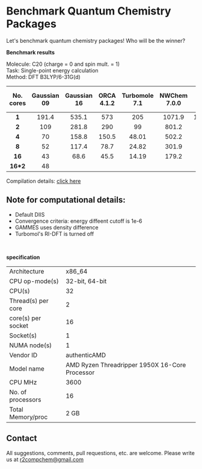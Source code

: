 # Benchmark Quantum Chemistry Packages
Let's benchmark quantum chemistry packages! Who will be the winner?

**Benchmark results**

Molecule: C20 (charge = 0 and spin mult. = 1)<br>
Task: Single-point energy calculation <br>
Method: DFT B3LYP/6-31G(d)

|  **No. cores** | **Gaussian 09** | **Gaussian 16** | **ORCA 4.1.2** | **Turbomole 7.1** | **NWChem 7.0.0** | **Q-Chem 5.0** | **GAMESS-US 2020R1** | **PySCF** | **Psi4 1.3.2** | **Firefly 8.2.0** | **Dalton 2018** |
| :---: | :---: | :---: | :---: | :---: | :---: | :---: | :---: | :---: | :---: | :---: | :---: |
|  **1** | 191.4 | 535.1 | 573 | 205 | 1071.9 | 195.56 | 766.2 |  | 389.2 | 1031.8 | 1502 |
|  **2** | 109 | 281.8 | 290 | 99 | 801.2 | 87.86 | 389.1 | 889.2796617 | 200.2 | 531.2 | 6215 |
|  **4** | 70 | 158.8 | 150.5 | 48.01 | 502.2 | 45.33 | 202 | 451.7560856 | 105.2 | 271.8 | 2142 |
|  **8** | 52 | 117.4 | 78.7 | 24.82 | 301.9 | 24.55 | 130.1 | 251.1743373 | 57.5 | 140.5 | 940 |
|  **16** | 43 | 68.6 | 45.5 | 14.19 | 179.2 | 16.65 | 90.1 | 135.4870663 | 36.6 | 79.3 | 456 |
|  **16*2** | 48 |  |  |  |  |  |  | 171.6033206 | 37.9 |  |  |

Compilation details: [click here](./compile/README.md)

## Note for computational details:
- Default DIIS
- Convergence criteria: energy diffeent cutoff is 1e-6
- GAMMES uses density difference
- Turbomol's RI-DFT is turned off

<br>

**specification**


|   |   |
| --- | --- |
|  Architecture | x86_64 |
|  CPU op-mode(s) | 32-bit, 64-bit |
|  CPU(s) | 32 |
|  Thread(s) per core | 2 |
|  core(s) per socket | 16 |
|  Socket(s) | 1 |
|  NUMA node(s) | 1 |
|  Vendor ID | authenticAMD |
|  Model name | AMD Ryzen Threadripper 1950X 16-Core Processor |
|  CPU MHz | 3600 |
|  No. of processors | 16 |
|  Total Memory/proc | 2 GB |

## Contact
All suggestions, comments, pull requestions, etc. are welcome. Please write us at r2compchem@gmail.com
